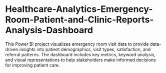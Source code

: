 # Healthcare-Analytics-Emergency-Room-Patient-and-Clinic-Reports-Analysis-Dashboard
This Power BI project visualizes emergency room visit data to provide data-driven insights into patient demographics, visit types, satisfaction, and referral patterns. The dashboard includes key metrics, keyword analysis, and visual representations to help stakeholders make informed decisions for improving patient care.
